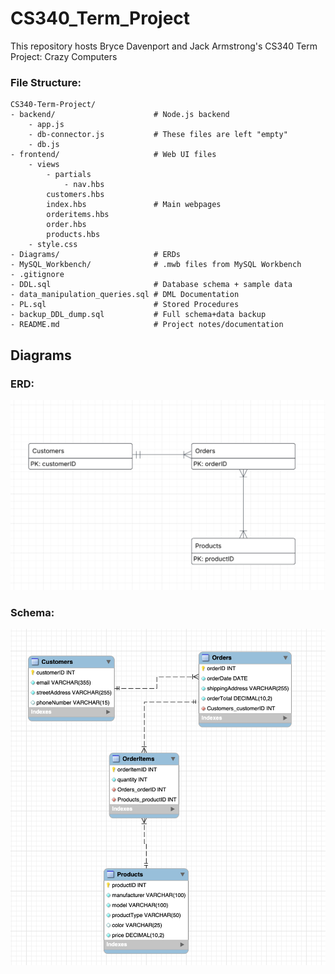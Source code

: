 # CS340_Term_Project

This repository hosts Bryce Davenport and Jack Armstrong's CS340 Term Project: Crazy Computers

### File Structure:
```
CS340-Term-Project/
- backend/                      # Node.js backend
    - app.js
    - db-connector.js           # These files are left "empty"
    - db.js                              
- frontend/                     # Web UI files
    - views
        - partials
            - nav.hbs
        customers.hbs
        index.hbs               # Main webpages
        orderitems.hbs          
        order.hbs
        products.hbs
    - style.css
- Diagrams/                     # ERDs
- MySQL_Workbench/              # .mwb files from MySQL Workbench
- .gitignore                       
- DDL.sql                       # Database schema + sample data
- data_manipulation_queries.sql # DML Documentation
- PL.sql                        # Stored Procedures 
- backup_DDL_dump.sql           # Full schema+data backup
- README.md                     # Project notes/documentation
```

## Diagrams

### ERD:
![Simple ERD Diagram](/Diagrams/PS2_ERD.png)

### Schema:
![Database Schema](/Diagrams/PS3_Schema.png)
